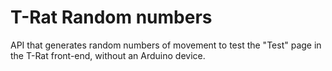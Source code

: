 # T-Rat Random numbers

API that generates random numbers of movement to test the "Test" page in the T-Rat front-end, without an Arduino device.
